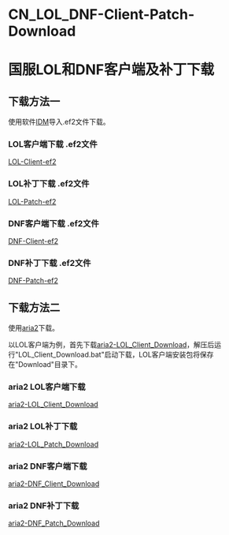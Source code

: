 # CN_LOL_DNF-Client-Patch-Download
# 国服LOL和DNF客户端及补丁下载

## 下载方法一

使用软件[IDM](https://www.internetdownloadmanager.com/)导入.ef2文件下载。

### LOL客户端下载 .ef2文件
[LOL-Client-ef2](idm-ef2/LOL/Client-Latestversion/)

### LOL补丁下载 .ef2文件
[LOL-Patch-ef2](idm-ef2/LOL/Patch-Latestversion/)

### DNF客户端下载 .ef2文件
[DNF-Client-ef2](idm-ef2/DNF/Client-Latestversion/)

### DNF补丁下载 .ef2文件
[DNF-Patch-ef2](idm-ef2/DNF/Patch-Latestversion/)

## 下载方法二

使用[aria2](https://aria2.github.io/)下载。

以LOL客户端为例，首先下载[aria2-LOL_Client_Download](https://github.com/DongJiangYue-Team/CN_LOL_DNF-Client-Patch-Download/releases/tag/LOL_Client_Download_V1.0.0)，解压后运行"LOL_Client_Download.bat"启动下载，LOL客户端安装包将保存在"Download"目录下。

### aria2 LOL客户端下载
[aria2-LOL_Client_Download](https://github.com/DongJiangYue-Team/CN_LOL_DNF-Client-Patch-Download/releases/tag/LOL_Client_Download_V1.0.0)

### aria2 LOL补丁下载
[aria2-LOL_Patch_Download](https://github.com/DongJiangYue-Team/CN_LOL_DNF-Client-Patch-Download/releases/tag/LOL_Patch_Download_V1.0.0)

### aria2 DNF客户端下载
[aria2-DNF_Client_Download](https://github.com/DongJiangYue-Team/CN_LOL_DNF-Client-Patch-Download/releases/tag/DNF_Client_Download_V1.0.0)

### aria2 DNF补丁下载
[aria2-DNF_Patch_Download](https://github.com/DongJiangYue-Team/CN_LOL_DNF-Client-Patch-Download/releases/tag/DNF_Patch_Download_V1.0.0)